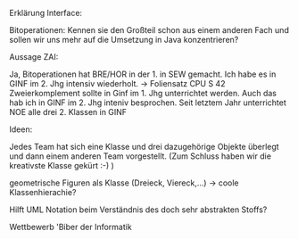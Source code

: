 Erklärung Interface:




Bitoperationen: Kennen sie den Großteil schon aus einem anderen Fach und sollen wir uns mehr auf die Umsetzung in Java konzentrieren?

Aussage ZAI:

Ja, Bitoperationen hat BRE/HOR in der 1. in SEW gemacht. Ich habe es in GINF im 2. Jhg intensiv wiederholt. -> Foliensatz CPU S 42
Zweierkomplement sollte in Ginf im 1. Jhg unterrichtet werden. Auch das hab ich in GINF im 2. Jhg inteniv besprochen.
Seit letztem Jahr unterrichtet NOE alle drei 2. Klassen in GINF

Ideen:

Jedes Team hat sich eine Klasse und drei dazugehörige Objekte überlegt und dann einem anderen Team vorgestellt. (Zum Schluss haben wir die kreativste Klasse gekürt :-) )

geometrische Figuren als Klasse (Dreieck, Viereck,...) -> coole Klassenhierachie?

Hilft UML Notation beim Verständnis des doch sehr abstrakten Stoffs?

Wettbewerb 'Biber der Informatik